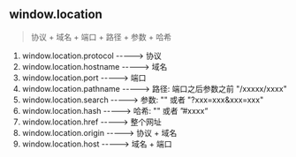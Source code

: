 ## window.location

> 协议 + 域名 + 端口 + 路径 + 参数 + 哈希

1. window.location.protocol -----> 协议
2. window.location.hostname -----> 域名
3. window.location.port -----> 端口
4. window.location.pathname -----> 路径: 端口之后参数之前 "/xxxxx/xxxx"
5. window.location.search -----> 参数: "" 或者 "?xxx=xxx&xxx=xxx"
6. window.location.hash -----> 哈希: "" 或者 ”#xxxx“
7. window.location.href -----> 整个网址
8. window.location.origin -----> 协议 + 域名
9. window.location.host -----> 域名 + 端口
